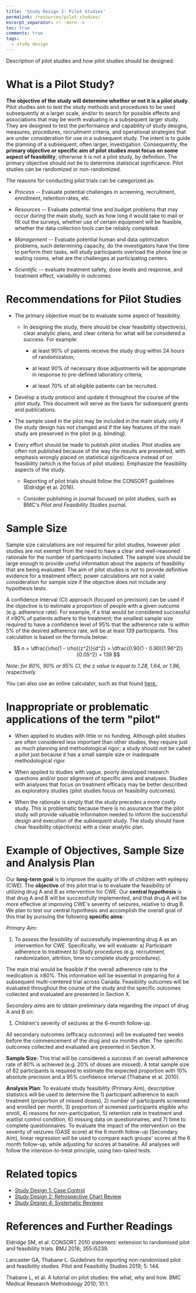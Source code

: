 ```yaml
---
title: 'Study Design 3: Pilot Studies'
permalink: /resources/pilot-studies/
excerpt_separator: <!--more-->
toc: true
comments: true
tags:
  - study design
---
```


Description of pilot studies and how pilot studies should be designed. <!--more-->

# What is a Pilot Study? 

**The objective of the study will determine whether or not it is a pilot study**. Pilot studies aim to test the study methods and procedures to be used subsequently at a larger scale, and/or to search for possible effects and associations that may be worth evaluating in a subsequent larger study. They are designed to test the performance and capability of study designs, measures, procedures, recruitment criteria, and operational strategies that are under consideration for use in a subsequent study. The intent is to guide the planning of a subsequent, often larger, investigation. Consequently, the **primary objective or specific aim of pilot studies must focus on some aspect of feasibility**; otherwise it is not a pilot study, by definition. The primary objective should not be to determine statistical significance. Pilot studies can be randomized or non-randomized.

The reasons for conducting pilot trials can be categorized as:

-   *Process* -- Evaluate potential challenges in screening, recruitment, enrollment, retention rates, etc.

-   *Resources* -- Evaluate potential time and budget problems that may occur during the main study, such as how long it would take to mail or fill out the surveys, whether use of certain equipment will be feasible, whether the data collection tools can be reliably completed.

-   *Management* -- Evaluate potential human and data optimization problems, such determining capacity, do the investigators have the time to perform their tasks, will study participants overload the phone line or waiting rooms, what are the challenges at participating centers.

-   *Scientific* -- evaluate treatment safety, dose levels and response, and treatment effect, variability in outcomes

# Recommendations for Pilot Studies 

-   The primary objective must be to evaluate some aspect of feasibility.

    -   In designing the study, there should be clear feasibility objective(s), clear analytic plans, and clear criteria for what will be considered a success. For example:

        -   at least 90% of patients receive the study drug within 24 hours of randomization;

        -   at least 90% of necessary dose adjustments will be appropriate in response to pre-defined laboratory criteria;

        -   at least 70% of all eligible patients can be recruited.

-   Develop a study protocol and update it throughout the course of the pilot study. This document will serve as the basis for subsequent grants and publications.

-   The sample used in the pilot may be included in the main study only if the study design has not changed and if the key features of the main study are preserved in the pilot (e.g. blinding).

-   Every effort should be made to publish pilot studies. Pilot studies are often not published because of the way the results are presented, with emphasis wrongly placed on statistical significance instead of on feasibility (which is the focus of pilot studies). Emphasize the feasibility aspects of the study.

    -   Reporting of pilot trials should follow the CONSORT guidelines (Eldridge et al. 2016).

    -   Consider publishing in journal focused on pilot studies, such as BMC's *Pilot and Feasibility Studies* journal.

# Sample Size 

Sample size calculations are not required for pilot studies, however pilot studies are not exempt from the need to have a clear and well-reasoned rationale for the number of participants included. The sample size should be large enough to provide useful information about the aspects of feasibility that are being evaluated. The aim of pilot studies is not to provide definitive evidence for a treatment effect; power calculations are not a valid consideration for sample size if the objective does not include any hypothesis tests.

A confidence interval (CI) approach (focused on precision) can be used if the objective is to estimate a proportion of people with a given outcome (e.g. adherence rate). For example, if a trial would be considered successful if $\geq$90% of patients adhere to the treatment; the smallest sample size required to have a confidence level of 95% that the adherence rate is within 5% of the desired adherence rate, will be at least 139 participants. This calculation is based on the formula below:

$$ n = \dfrac{\rho(1 - \rho)(z^2)}{d^2} = \dfrac{0.90(1 - 0.90)(1.96^2)}{0.05^2} = 139 $$

*Note: for 80%, 90% or 95% CI, the z value is equal to 1.28, 1.64, or 1.96, respectively.*

You can also use an online calculator, such as that found <a href="http://statulator.com/SampleSize/ss1P.html" target="_blank"> here. </a>

# Inappropriate or problematic applications of the term "pilot" 

-   When applied to studies with little or no funding. Although pilot studies are often considered less important than other studies, they require just as much planning and methodological rigor; a study should not be called a pilot just because it has a small sample size or inadequate methodological rigor.

-   When applied to studies with vague, poorly developed research questions and/or poor alignment of specific aims and analyses. Studies with analyses that focus on treatment efficacy may be better described as exploratory studies (pilot studies focus on feasibility outcomes).

-   When the rationale is simply that the study precedes a more costly study. This is problematic because there is no assurance that the pilot study will provide valuable information needed to inform the successful design and execution of the subsequent study. The study should have clear feasibility objective(s) with a clear analytic plan.

# Example of Objectives, Sample Size and Analysis Plan 

Our **long-term goal** is to improve the quality of life of children with epilepsy (CWE). The **objective** of this pilot trial is to evaluate the feasibility of utilizing drug A and B as intervention for CWE. Our **central hypothesis** is that drug A and B will be successfully implemented, and that drug A will be more effective at improving CWE's severity of seizures, relative to drug B. We plan to test our central hypothesis and accomplish the overall goal of this trial by pursuing the following **specific aims**:

*Primary Aim:*

1.  To assess the feasibility of successfully implementing drug A as an intervention for CWE. Specifically, we will evaluate: a) Participant adherence to treatment b) Study procedures (e.g. recruitment, randomization, attrition, time to complete study procedures).

The main trial would be feasible if the overall adherence rate to the medication is $\geq$80%. This information will be essential in preparing for a subsequent multi-centered trial across Canada. Feasibility outcomes will be evaluated throughout the course of the study and the specific outcomes collected and evaluated are presented in Section X.

*Secondary aims* are to obtain preliminary data regarding the impact of drug A and B on:

1.  Children's severity of seizures at the 6-month follow-up.

All secondary outcomes (efficacy outcomes) will be evaluated two weeks before the commencement of the drug and six months after. The specific outcomes collected and evaluated are presented in Section X.

**Sample Size**: This trial will be considered a success if an overall adherence rate of 80% is achieved (e.g. 20% of doses are missed). A total sample size of 62 participants is required to estimate the expected proportion with 10% absolute precision and a 95% confidence interval (Thabane et al. 2010).

**Analysis Plan**: To evaluate study feasibility (Primary Aim), descriptive statistics will be used to determine the 1) participant adherence to each treatment (proportion of missed doses), 2) number of participants screened and enrolled per month, 3) proportion of screened participants eligible who enroll, 4) reasons for non-participation, 5) retention rate in treatment and waitlist control condition, 6) missing data on questionnaires, and 7) time to complete questionnaires. To evaluate the impact of the intervention on the severity of seizures (GASE score) at the 6 month follow-up (Secondary Aim), linear regression will be used to compare each groups' scores at the 6 month follow-up, while adjusting for scores at baseline. All analyses will follow the intention-to-treat principle, using two-tailed tests.

# Related topics
-   [Study Design 1: Case Control](/resources/case_control/)
-   [Study Design 2: Retrospective Chart Review](/resources/chart_review/)
-   [Study Design 4: Systematic Reviews](/resources/pilot-studies/)



# References and Further Readings

Eldridge SM, et al. CONSORT 2010 statement: extension to randomised pilot and feasibility trials. BMJ 2016; 355:i5239.

Lancaster GA, Thabane L. Guidelines for reporting non-randomised pilot and feasibility studies. Pilot and Feasibility Studies 2019; 5: 144.

Thabane L, et al. A tutorial on pilot studies: the what, why and how. BMC Medical Research Methodology 2010; 10:1.
